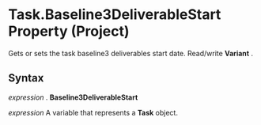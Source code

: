 
# Task.Baseline3DeliverableStart Property (Project)

Gets or sets the task baseline3 deliverables start date. Read/write  **Variant** .


## Syntax

 _expression_ . **Baseline3DeliverableStart**

 _expression_ A variable that represents a **Task** object.

